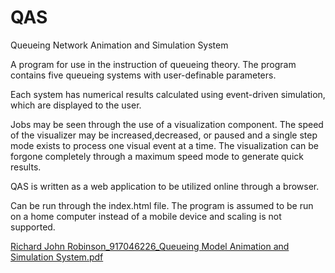 # QAS
Queueing Network Animation and Simulation System

A program for use in the instruction of queueing theory. 
The program contains five queueing systems with user-definable parameters. 

Each system has numerical results calculated using event-driven simulation, which are displayed to the user.  

Jobs may be seen through the use of a visualization component. The speed of the visualizer may be increased,decreased, or paused and a single step mode exists to process one visual event at a time. The visualization can be forgone completely through a maximum speed mode to generate quick results. 

QAS is written as a web application to be utilized online through a browser.

Can be run through the index.html file.
The program is assumed to be run on a home computer instead of a mobile device and scaling is not supported.

[Richard John Robinson_917046226_Queueing Model Animation and Simulation System.pdf](https://github.com/R-Robins/QAS/files/9590616/Richard.John.Robinson_917046226_Queueing.Model.Animation.and.Simulation.System.pdf)
